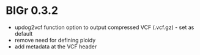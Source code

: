 # BIGr 0.3.2

* updog2vcf function option to output compressed VCF (.vcf.gz) - set as default
* remove need for defining ploidy 
* add metadata at the VCF header
